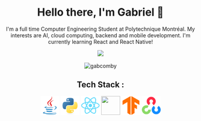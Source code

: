 <h1 align='center'>
  Hello there, I'm Gabriel 👋
</h1>

<p align="center">  
  I'm a full time Computer Engineering Student at Polytechnique Montréal. My interests are AI, cloud computing, backend and mobile development. I'm currently learning     React and React Native!
</p>

<p align='center'>
  <a href="https://www.linkedin.com/in/gabriel-comby-b88698251/">
      <img src="https://img.shields.io/badge/linkedin-%230077B5.svg?&style=for-the-badge&logo=linkedin&logoColor=white" />
  </a>
</p>

<p align="center"> <img src="https://github-readme-stats.vercel.app/api?username=gabcomby&count_private=true&show_icons=true&theme=dark" alt="gabcomby" />
  
<h2 align="center">  
  Tech Stack :
</h2>
<p align="center">  
  <img src="https://github.com/devicons/devicon/blob/master/icons/java/java-original.svg" width="50" height="50"/>
  <img src="https://github.com/devicons/devicon/blob/master/icons/python/python-original.svg" width="50" height="50"/>
  <img src="https://github.com/devicons/devicon/blob/master/icons/react/react-original.svg" width="50" height="50"/>
  <img src="https://cdn.worldvectorlogo.com/logos/c.svg" width="50" height="50"/>
  <img src="https://github.com/devicons/devicon/blob/master/icons/tensorflow/tensorflow-original.svg" width="50" height="50"/>
  <img src="https://github.com/devicons/devicon/blob/master/icons/opencv/opencv-original.svg" width="50" height="50"/>
</p>
